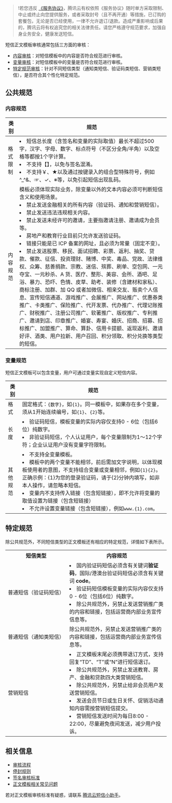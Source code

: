 >!若您违反 [《服务协议》](/document/product/382/15627)，腾讯云有权依照《服务协议》随时单方采取限制、中止或终止向您提供服务，或者采取封号（且不再开通）等措施，已订购的套餐包，无论是否已经使用，一律不允许退订/退款。造成严重影响或后果的，腾讯云将有权追究您的相关法律责任。请您严格遵守规范要求，加强自身业务安全，健康发送短信。

短信正文模板审核通常包括三方面的审核：
- [内容审核](#content)：对短信模板中的内容是否符合规范进行审核。
- [变量审核](#variable)：对短信模板中的变量是否符合规范进行审核。
- [特定规范审核](#special)：针对不同短信类型（通知类短信、验证码类短信、营销类短信），是否符合其个性化特定规范。

## 公共规范
### 内容规范[](id:content)

| 类别 | 规范 |
|---------|---------|
| 格式限制 | <li>短信总长度（含签名和变量的实际取值）最长不超过500字，汉字、字母、数字、标点符号（不区分全角/半角）以及空格等都按1个字计算。</li><li>不支持【】，以免与签名混淆。</li> <li>不支持￥、★以及通过按键录入的组合型特殊符号，例如^_^&、☞、&#10003;、※等，以免引起短信出现乱码。</li> |
|内容规范|模板必须体现实际业务，除变量以外的文本内容必须可判断短信含义和使用场景。<li>禁止发送金融相关的所有内容（验证码、通知和营销短信）。</li><li>禁止发送违法违规相关内容。</li><li>禁止发送未经许可的邀请，主要指邀请注册、邀请成为会员等。</li><li>房地产和教育行业目前只允许发送验证码。</li><li>链接只能是已 ICP 备案的网址，且必须为常量（固定不变）。</li><li>禁止发送股票、移民、面试招聘、彩票、返利、抽奖、贷款、催款、征信、投资理财、赌博、中奖、毒品、党政、法律维权、众筹、慈善捐款、宗教、迷信、殡葬、刷单、空包网、一元夺宝、一元秒杀、A 货、医疗、整形、美容、会所、酒吧、足浴、暴力、恐吓、色情、皮草、助考、装修（含建材和家私）、商标注册、加群、加 QQ 或者加微信、相亲交友、贩卖个人信息、宣传短信通道、游戏推广、会展推广、网站推广、优惠券类推广、卡类推广、保险推广、代开发票、代办推广、代理记账推广、财税推广、注册公司推广、软著推广、版权推广、专利推广、邀请到店、印章推广、婚宴、寿宴、婚庆、招商、招募、招标推广、加盟推广、算命、算卦、信用卡提额、返现返利、邀请好评、酒类、用户拉新、用户召回、积分领取、积分兑换等类型的短信。</li>|

### 变量规范[](id:variable)
短信正文模板可以包含变量，用户可通过变量实现自定义短信内容。

| 类别 | 规范 |
|---------|---------|
| 格式 |固定格式：`{数字}`，如`{1}`。同一模板中，如果存在多个变量，须从1开始连续编号，如`{1}`、`{2}`等。 |
|长度|<li>验证码短信，模板变量的实际内容仅支持0 - 6位（包括6位）纯数字。<li>非验证码短信，个人认证用户，每个变量限制为1～12个字符；企业认证用户没有变量字符限制。|
| 其他规范 | <li>不支持全变量模板。</li><li>模板中的两个变量不能相邻，前后需加文字说明，以体现模板使用者的意图，不支持组合变量或变量相邻，例如`{1}{2}`。正确示例：{1}为您的登录验证码，请于{2}分钟内填写，如非本人操作，请忽略本短信。</li><li>变量内不支持传入链接（包含短链接），即不允许将变量的取值设置为链接（包含短链接）</li><li>不允许设置变量链接（包含短链接），例如`www.{1}.com`。</li> |

## 特定规范[](id:special)
除公共规范外，不同短信类型的正文模板还有相应的特定规范，详情如下表所示。

<table>
     <tr>
         <th width="20%">短信类型</th>  
         <th nowrap="nowrap">内容规范</th>  
     </tr>
	 <tr>      
         <td nowrap="nowrap">普通短信（验证码短信）</td>   
	 <td><li>国内验证码短信必须含有关键词<b>验证码</b>，国际/港澳台验证码短信必须含有关键词 <b>code</b>。</li><li>验证码短信模板变量的实际内容仅支持0 - 6位（包括6位）纯数字。</li><li>除公共规范外，另禁止发送营销推广类的内容和链接，包括运营商内部业务宣传信息等。</li></td>   
     </tr> 
	<tr> 
	     <td nowrap="nowrap">普通短信（通知类短信）</td>   
	     <td>除公共规范外，另禁止发送营销推广类的内容和链接，包括运营商内部业务宣传信息等。</td>   
     </tr> 
	 <tr>
	     <td>营销短信</td>   
	     <td><li>正文模板末尾必须携带退订方式，支持回复“TD”、“T”或“N”进行短信退订。</li>
			 <li>除公共规范外，另禁止发送教育、房产、金融和贷款四大类营销短信。</li>
			 <li>除公共规范外，另禁止给非会员用户发送营销短信。</li>
			 <li>发送会员节日或生日关怀、促销活动通知内容需按营销短信提交。</li>
			 <li>营销短信发送时间为每日8:00 - 22:00，尽量避免夜间发送，减少用户投诉。</li>
			</td>   
     </tr> 
</table>

## 相关信息

- [审核流程](https://cloud.tencent.com/document/product/382/13444#.E5.AE.A1.E6.A0.B8.E6.B5.81.E7.A8.8B)
- [停封规则](https://cloud.tencent.com/document/product/382/13444#.E5.81.9C.E5.B0.81.E8.A7.84.E5.88.99)
- [签名审核标准](https://cloud.tencent.com/document/product/382/39022)
- [正文模板相关常见问题](https://cloud.tencent.com/document/product/382/13301)

若对正文模板审核标准有疑惑，请联系 [腾讯云短信小助手](https://tccc.qcloud.com/web/im/index.html#/chat?webAppId=8fa15978f85cb41f7e2ea36920cb3ae1&title=Sms)。

